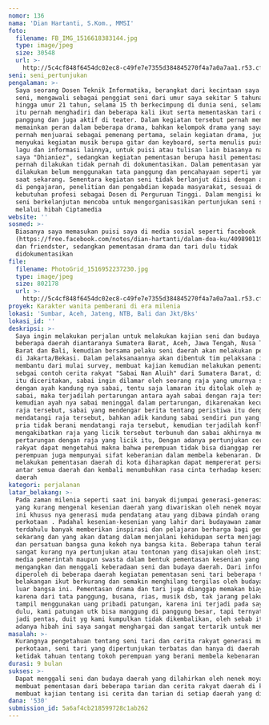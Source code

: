 ```yaml
---
nomor: 136
nama: 'Dian Hartanti, S.Kom., MMSI'
foto:
  filename: FB_IMG_1516618383144.jpg
  type: image/jpeg
  size: 30548
  url: >-
    http://5c4cf848f6454dc02ec8-c49fe7e7355d384845270f4a7a0a7aa1.r53.cf2.rackcdn.com/aa7fd1e2-f7ed-4b5c-9c2d-3141d62e57e8/FB_IMG_1516618383144.jpg
seni: seni_pertunjukan
pengalaman: >-
  Saya seorang Dosen Teknik Informatika, berangkat dari kecintaan saya terhadap
  seni, mengawali sebagai penggiat seni dari umur saya sekitar 5 tahunan s/d
  hingga umur 21 tahun, selama 15 th berkecimpung di dunia seni, selama waktu
  itu pernah menghadiri dan beberapa kali ikut serta mementaskan tari di
  panggung dan juga aktif di teater. Dalam kegiatan tersebut pernah mengisi dan
  memainkan peran dalam beberapa drama, bahkan kelompok drama yang saya geluti
  pernah menjuarai sebagai pemenang pertama, selain kegiatan drama, juga
  menyukai kegiatan musik berupa gitar dan keyboard, serta menulis puisi, syair
  lagu dan informasi lainnya, untuk puisi atau tulisan lain biasanya nama pena
  saya "Dhianiez", sedangkan kegiatan pementasan berupa hasil pementasan yang
  pernah dilakukan tidak pernah di dokumentasikan. Dalam pementasan yang pernah
  dilakukan belum menggunakan tata panggung dan pencahayaan seperti yang ada
  saat sekarang. Sementara kegiatan seni tidak berlanjut diisi dengan aktivitas
  di pengajaran, penelitian dan pengabdian kepada masyarakat, sesuai dengan
  kebutuhan profesi sebagai Dosen di Perguruan Tinggi. Dalam mengisi kegiatan
  seni berkelanjutan mencoba untuk mengorganisasikan pertunjukan seni sendiri
  melalui hibah Ciptamedia
website: ''
sosmed: >-
  Biasanya saya memasukan puisi saya di media sosial seperti facebook
  (https://free.facebook.com/notes/dian-hartanti/dalam-doa-ku/409890119693/?refid=21&_ft_=top_level_post_id.409890119693&__tn__=H-R)
  dan friendster, sedangkan pementasan drama dan tari dulu tidak
  didokumentasikan
file:
  filename: PhotoGrid_1516952237230.jpg
  type: image/jpeg
  size: 802178
  url: >-
    http://5c4cf848f6454dc02ec8-c49fe7e7355d384845270f4a7a0a7aa1.r53.cf2.rackcdn.com/fda50e51-b1ba-4e94-a18b-0aa308e25872/PhotoGrid_1516952237230.jpg
proyek: Karakter wanita pemberani di era milenia
lokasi: 'Sumbar, Aceh, Jateng, NTB, Bali dan Jkt/Bks'
lokasi_id: ''
deskripsi: >-
  Saya ingin melakukan perjalan untuk melakukan kajian seni dan budaya ke
  beberapa daerah diantaranya Sumatera Barat, Aceh, Jawa Tengah, Nusa Tenggara
  Barat dan Bali, kemudian bersama pelaku seni daerah akan melakukan pementasan
  di Jakarta/Bekasi. Dalam pelaksanaannya akan dibentuk tim pelaksana inti untuk
  membantu dari mulai survey, membuat kajian kemudian melakukan pementasan,
  sebgai contoh cerita rakyat "Sabai Nan Aluih" dari Sumatera Barat, di cerita
  itu diceritakan, sabai ingin dilamar oleh seorang raja yang umurnya sama
  dengan ayah kandung nya sabai, tentu saja lamaran itu ditolak oleh ayahnya
  sabai, maka terjadilah pertarungan antara ayah sabai dengan raja tersebut,
  kemudian ayah nya sabai meninggal dalam pertarungan, dikarenakan kecurangan
  raja tersebut, sabai yang mendengar berita tentang peristiwa itu dengan berani
  mendatangi raja tersebut, bahkan adik kandung sabai sendiri pun yang seorang
  pria tidak berani mendatangi raja tersebut, kemudian terjadilah konflik yang
  mengakibatkan raja yang licik tersebut terbunuh dan sabai akhirnya memenangkan
  pertarungan dengan raja yang licik itu, Dengan adanya pertunjukan cerita
  rakyat dapat mengetahui makna bahwa perempuan tidak bisa dianggap remeh karena
  perempuan juga mempunyai sifat keberanian dalam membela kebenaran. Dengan
  melakukan pementasan daerah di kota diharapkan dapat mempererat persatuan
  antar semua daerah dan kembali menumbuhkan rasa cinta terhadap kesenian
  daerah 
kategori: perjalanan
latar_belakang: >-
  Pada zaman milenia seperti saat ini banyak dijumpai generasi-generasi muda
  yang kurang mengenal kesenian daerah yang diwariskan oleh nenek moyang bangsa
  ini khusus nya generasi muda pendatang atau yang dibawa pindah orang tua ke
  perkotaan . Padahal kesenian-kesenian yang lahir dari budayawan zaman
  terdahulu banyak memberikan inspirasi dan pelajaran berharga bagi generasi
  sekarang dan yang akan datang dalam menjalani kehidupan serta menjaga kesatuan
  dan persatuan bangsa guna kokoh nya bangsa kita. Beberapa tahun terakhir
  sangat kurang nya pertunjukan atau tontonan yang disajukan oleh institusi
  media pemerintah maupun swasta dalam bentuk pementasan kesenian yang
  mengangkan dan menggali keberadaan seni dan budaya daerah. Dari informasi yang
  diperoleh di beberapa daerah kegiatan pementasan seni tari beberapa tahun
  belakangan ikut berkurang dan semakin menghilang tergilas oleh budaya dari
  luar bangsa ini. Pementasan drama dan tari juga dianggap memakan biaya besar
  karena dari tata panggung, busana, rias, musik dsb, tak jarang pelaku seni
  tampil menggunakan uang pribadi patungan, karena ini terjadi pada saya juga
  dulu, kami patungan utk bisa manggung di panggung besar, tapi ternyata tidak
  jadi pentas, duit yg kami kumpulkan tidak dikembalikan, oleh sebab itu dengan
  adanya hibah ini saya sangat menghargai dan sangat tertarik untuk mengikuti.
masalah: >-
  Kurangnya pengetahuan tentang seni tari dan cerita rakyat generasi muda di
  perkotaan, seni tari yang dipertunjukan terbatas dan hanya di daerah saja,
  ketidak tahuan tentang tokoh perempuan yang berani membela kebenaran
durasi: 9 bulan
sukses: >-
  Dapat menggali seni dan budaya daerah yang dilahirkan oleh nenek moyang,
  membuat pementasan dari beberapa tarian dan cerita rakyat daerah di kota, dan
  membuat kajian tentang isi cerita dan tarian di setiap daerah yang dikunjungi
dana: '530'
submission_id: 5a6af4cb218599728c1ab262
---
```

